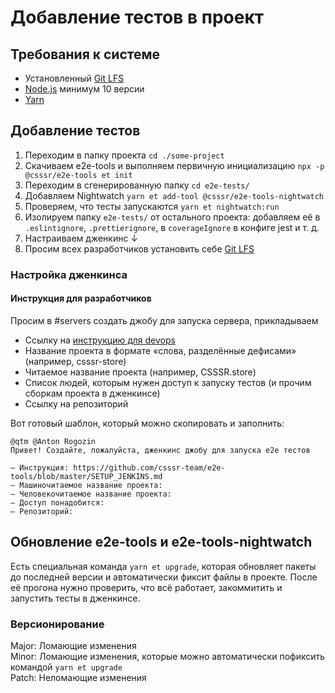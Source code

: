 # Добавление тестов в проект

## Требования к системе

- Установленный [Git LFS](https://git-lfs.github.com)
- [Node.js](https://nodejs.org/en/) минимум 10 версии
- [Yarn](https://yarnpkg.com/lang/en/docs/install/)

## Добавление тестов

1. Переходим в папку проекта `cd ./some-project`
1. Скачиваем e2e-tools и выполняем первичную инициализацию `npx -p @csssr/e2e-tools et init`
1. Переходим в сгенерированную папку `cd e2e-tests/`
1. Добавляем Nightwatch `yarn et add-tool @csssr/e2e-tools-nightwatch`
1. Проверяем, что тесты запускаются `yarn et nightwatch:run`
1. Изолируем папку `e2e-tests/` от остального проекта: добавляем её в `.eslintignore`, `.prettierignore`, в `coverageIgnore` в конфиге jest и т. д.
1. Настраиваем дженкинс ↓
1. Просим всех разработчиков установить себе [Git LFS](https://git-lfs.github.com)

### Настройка дженкинса

#### Инструкция для разработчиков

Просим в #servers создать джобу для запуска сервера, прикладываем

- Ссылку на [инструкцию для devops](https://github.com/csssr-team/e2e-tools/blob/master/SETUP_JENKINS.md)
- Название проекта в формате «слова, разделённые дефисами» (например, csssr-store)
- Читаемое название проекта (например, CSSSR.store)
- Список людей, которым нужен доступ к запуску тестов (и прочим сборкам проекта в дженкинсе)
- Ссылку на репозиторий

Вот готовый шаблон, который можно скопировать и заполнить:

```
@qtm @Anton Rogozin
Привет! Создайте, пожалуйста, дженкинс джобу для запуска e2e тестов

– Инструкция: https://github.com/csssr-team/e2e-tools/blob/master/SETUP_JENKINS.md
– Машиночитаемое название проекта:
– Человекочитаемое название проекта:
– Доступ понадобится:
– Репозиторий:
```

## Обновление e2e-tools и e2e-tools-nightwatch

Есть специальная команда `yarn et upgrade`, которая обновляет пакеты до последней версии
и автоматически фиксит файлы в проекте. После её прогона нужно проверить, что всё работает,
закоммитить и запустить тесты в дженкинсе.

### Версионирование

Major: Ломающие изменения  
Minor: Ломающие изменения, которые можно автоматически пофиксить командой `yarn et upgrade`  
Patch: Неломающие изменения
